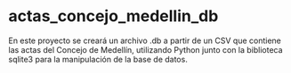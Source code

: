 # actas_concejo_medellin_db
En este proyecto se creará un archivo .db a partir de un CSV que contiene las actas del Concejo de Medellín, utilizando Python junto con la biblioteca sqlite3 para la manipulación de la base de datos.

